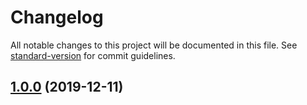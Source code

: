# Changelog

All notable changes to this project will be documented in this file. See [standard-version](https://github.com/conventional-changelog/standard-version) for commit guidelines.

## [1.0.0](https://github.com/freedomsex/key-value-storage/compare/v0.0.8...v1.0.0) (2019-12-11)
